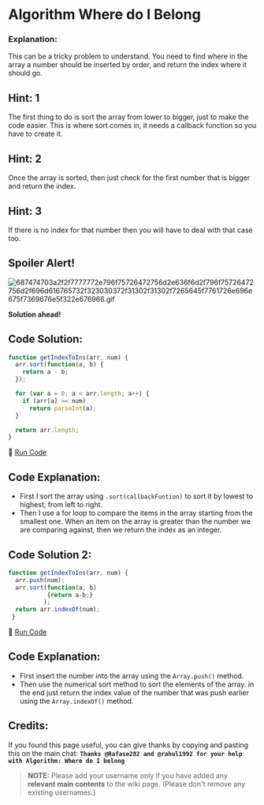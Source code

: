 # Algorithm Where do I Belong

### Explanation:

This can be a tricky problem to understand. You need to find where in the array a number should be inserted by order, and return the index where it should go.

## Hint: 1

The first thing to do is sort the array from lower to bigger, just to make the code easier. This is where sort comes in, it needs a callback function so you have to create it.

## Hint: 2

Once the array is sorted, then just check for the first number that is bigger and return the index.

## Hint: 3

If there is no index for that number then you will have to deal with that case too.

## Spoiler Alert!

![687474703a2f2f7777772e796f75726472756d2e636f6d2f796f75726472756d2f696d616765732f323030372f31302f31302f7265645f7761726e696e675f7369676e5f322e676966.gif](https://files.gitter.im/FreeCodeCamp/Wiki/nlOm/thumb/687474703a2f2f7777772e796f75726472756d2e636f6d2f796f75726472756d2f696d616765732f323030372f31302f31302f7265645f7761726e696e675f7369676e5f322e676966.gif)

**Solution ahead!**

## Code Solution:

```javascript
function getIndexToIns(arr, num) {
  arr.sort(function(a, b) {
    return a - b;
  });

  for (var a = 0; a < arr.length; a++) {
    if (arr[a] >= num)
      return parseInt(a);
  }

  return arr.length;
}
```

:rocket: [Run Code](https://repl.it/CLjU/36)

## Code Explanation:

- First I sort the array using `.sort(callbackFuntion)` to sort it by lowest to highest, from left to right.
- Then I use a for loop to compare the items in the array starting from the smallest one. When an item on the array is greater than the number we are comparing against, then we return the index as an integer.

## Code Solution 2:

```javascript
function getIndexToIns(arr, num) {
  arr.push(num);
  arr.sort(function(a, b)
           {return a-b;}
          );
  return arr.indexOf(num);
 }
```

:rocket: [Run Code](https://repl.it/CLjU/37)

## Code Explanation:

- First insert the number into the array using the `Array.push()` method.
- Then use the numerical sort method to sort the elements of the array. in the end just return the index value of the number that was push earlier using the `Array.indexOf()` method.

## Credits:

If you found this page useful, you can give thanks by copying and pasting this on the main chat: **`Thanks @Rafase282 and @rahul1992 for your help with Algorithm: Where do I belong`**

> **NOTE:** Please add your username only if you have added any **relevant main contents** to the wiki page. (Please don't remove any existing usernames.)
